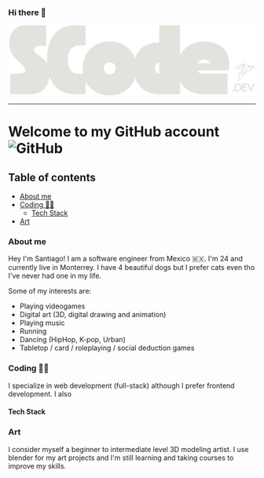 ### Hi there 👋

<!-- ![Tech Stack 👩‍💻](https://github-readme-tech-stack.vercel.app/api/cards?title=Tech+Stack+%F0%9F%91%A9%E2%80%8D%F0%9F%92%BB&align=center&fontFamily=Open+Sans&lineCount=3&theme=ayu&width=1000&bg=%25230B0E14&badge=%2523151B26&border=%2523151B26&titleColor=%2523FFA42F&line1=.ENV,.env,ECD53F;csharp,C%2523,512BD4;cplusplus,C++,00599C;cssmodules,CSS+Modules,34b7fa;css3,CSS3,1572B6;git,Git,F05032;gnubash,GNU+Bash,4EAA25;html5,HTML5,E34F26;javascript,Javascript,F7DF1E;json,Json,cecece;lua,Lua,2C2D72;markdown,Markdown,000000;python,Python,3776AB;sass,Sass,**CC6699**;swift,Swift,F05138;typescript,Typescript,3178C6;&line2=androidstudio,Amazon+S3,569A31;bootstrap,Bootstrap,7952B3;dialogflow,Dialogflow,FF9800;docker,Docker,2496ED;eslint,ESLint,4B32C3;expo,Expo,000020;express,Express,b7b7b7;firebase,Firebase,FFCA28;gamemaker,Gamemaker,cecece;github,GitHub,181717;githubactions,GitHub+Actions,2088FF;jupyter,Jupyter,F37626;linux,Linux,FCC624;mongoosedotws,Mongoose,F04D35;mongodb,MongoDB,47A248;mysql,MySQL,4479A1;nextdotjs,Next.js,c0c0c0;nodedotjs,Node.js,339933;jest,Jest,C21325;pandas,pandas,150458;prettier,Prettier,F7B93E;pycharm,PyCharm,000000;react,React,61DAFB;redux,Redux,764ABC;socketdotio,Socket.io,010101;sqlite,SQLite,003B57;styledcomponents,styles-components,DB7093;supabase,Supabase,3FCF8E;tailwindcss,**Tailwind**+CSS,06B6D4;threedotjs,Three.js,000000;tsnode,ts-node,3178C6;turborepo,turborepo,EF4444;vite,Vite,646CFF;vuedotjs,Vue.js,4FC08D;yarn,Yarn,2C8EBB;&line3=adobe,Adobe,FF0000;adobephotoshop,Photoshop,31A8FF;androidstudio,Android+Studio,3DDC84;blender,Blender,E87D0D;canva,Canva,00C4CC;figma,Figma,F24E1E;microsoftexcel,Microsoft+Excel,217346;microsoftpowerpoint,Microsoft+PowerPoint,B7472A;microsoftword,Microsoft+Word,2B579A;photopea,Photopea,18A497;postman,Postman,FF6C37;scrumalliance,SCRUM,009FDA;trello,Trello,0052CC;unrealengine,Unreal+Engine,0E1128;unity,Unity,000000;) -->

<!-- ![Scode Logo](/assets/scode_logo.png 'Scode Logo') -->

<p align='center'> 
  <img src="./assets/scode_logo.png"
    alt="Alt text"
    title="Scode.dev Logo"
    style="max-width: 500px"
    />
</p>

---

# Welcome to my GitHub account ![GitHub](https://img.shields.io/badge/github-%23121011.svg?style=for-the-badge&logo=github&logoColor=white)

## Table of contents

- [About me](#about-me)
- [Coding 👨‍💻](#coding)
  - [Tech Stack](#tech-stack)
- [Art](#art)

### About me

Hey I'm Santiago!
I am a software engineer from Mexico 🇲🇽. I'm 24 and currently live in Monterrey. I have 4 beautiful dogs but I prefer cats even tho I've never had one in my life.

Some of my interests are:

- Playing videogames
- Digital art (3D, digital drawing and animation)
- Playing music
- Running
- Dancing (HipHop, K-pop, Urban)
- Tabletop / card / roleplaying / social deduction games

### Coding 👨‍💻

I specialize in web development (full-stack) although I prefer frontend development. I also

#### Tech Stack

### Art

I consider myself a beginner to intermediate level 3D modeling artist. I use blender for my art projects and I'm still learning and taking courses to improve my skills.

<!--
**canosantiago12/canosantiago12** is a ✨ _special_ ✨ repository because its `README.md` (this file) appears on your GitHub profile.

Here are some ideas to get you started:

- 🔭 I’m currently working on ...
- 🌱 I’m currently learning ...
- 👯 I’m looking to collaborate on ...
- 🤔 I’m looking for help with ...
- 💬 Ask me about ...
- 📫 How to reach me: ...
- 😄 Pronouns: ...
- ⚡ Fun fact: ...
-->

